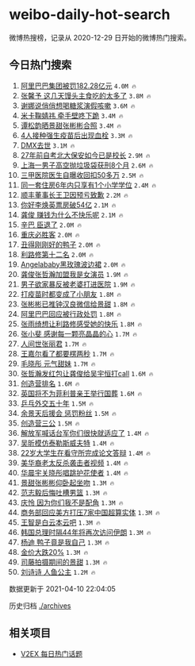 # weibo-daily-hot-search

微博热搜榜，记录从 2020-12-29 日开始的微博热门搜索。

## 今日热门搜索

<!-- BEGIN -->

1. [阿里巴巴集团被罚182.28亿元](https://s.weibo.com/weibo?q=%23%E9%98%BF%E9%87%8C%E5%B7%B4%E5%B7%B4%E9%9B%86%E5%9B%A2%E8%A2%AB%E7%BD%9A182.28%E4%BA%BF%E5%85%83%23&Refer=top) `4.0M 🔥`
1. [张馨予 这几天馒头主食吃的太多了](https://s.weibo.com/weibo?q=%E5%BC%A0%E9%A6%A8%E4%BA%88%20%E8%BF%99%E5%87%A0%E5%A4%A9%E9%A6%92%E5%A4%B4%E4%B8%BB%E9%A3%9F%E5%90%83%E7%9A%84%E5%A4%AA%E5%A4%9A%E4%BA%86&Refer=top) `3.8M 🔥`
1. [谢娜说俏俏想喝糖浆演假咳嗽](https://s.weibo.com/weibo?q=%E8%B0%A2%E5%A8%9C%E8%AF%B4%E4%BF%8F%E4%BF%8F%E6%83%B3%E5%96%9D%E7%B3%96%E6%B5%86%E6%BC%94%E5%81%87%E5%92%B3%E5%97%BD&Refer=top) `3.6M 🔥`
1. [米卡鞠婧祎 牵手壁咚下跪](https://s.weibo.com/weibo?q=%E7%B1%B3%E5%8D%A1%E9%9E%A0%E5%A9%A7%E7%A5%8E%20%E7%89%B5%E6%89%8B%E5%A3%81%E5%92%9A%E4%B8%8B%E8%B7%AA&Refer=top) `3.4M 🔥`
1. [谭松韵晒景甜张彬彬合照](https://s.weibo.com/weibo?q=%23%E8%B0%AD%E6%9D%BE%E9%9F%B5%E6%99%92%E6%99%AF%E7%94%9C%E5%BC%A0%E5%BD%AC%E5%BD%AC%E5%90%88%E7%85%A7%23&Refer=top) `3.4M 🔥`
1. [4人接种强生疫苗后出现血栓](https://s.weibo.com/weibo?q=%234%E4%BA%BA%E6%8E%A5%E7%A7%8D%E5%BC%BA%E7%94%9F%E7%96%AB%E8%8B%97%E5%90%8E%E5%87%BA%E7%8E%B0%E8%A1%80%E6%A0%93%23&Refer=top) `3.3M 🔥`
1. [DMX去世](https://s.weibo.com/weibo?q=DMX%E5%8E%BB%E4%B8%96&Refer=top) `3.1M 🔥`
1. [27年前自考北大保安如今已是校长](https://s.weibo.com/weibo?q=%2327%E5%B9%B4%E5%89%8D%E8%87%AA%E8%80%83%E5%8C%97%E5%A4%A7%E4%BF%9D%E5%AE%89%E5%A6%82%E4%BB%8A%E5%B7%B2%E6%98%AF%E6%A0%A1%E9%95%BF%23&Refer=top) `2.9M 🔥`
1. [上海一男子高空抛垃圾袋获刑8个月](https://s.weibo.com/weibo?q=%23%E4%B8%8A%E6%B5%B7%E4%B8%80%E7%94%B7%E5%AD%90%E9%AB%98%E7%A9%BA%E6%8A%9B%E5%9E%83%E5%9C%BE%E8%A2%8B%E8%8E%B7%E5%88%918%E4%B8%AA%E6%9C%88%23&Refer=top) `2.6M 🔥`
1. [三甲医院医生自曝收回扣50多万](https://s.weibo.com/weibo?q=%E4%B8%89%E7%94%B2%E5%8C%BB%E9%99%A2%E5%8C%BB%E7%94%9F%E8%87%AA%E6%9B%9D%E6%94%B6%E5%9B%9E%E6%89%A350%E5%A4%9A%E4%B8%87&Refer=top) `2.5M 🔥`
1. [同一套住房6年内只享有1个小学学位](https://s.weibo.com/weibo?q=%23%E5%90%8C%E4%B8%80%E5%A5%97%E4%BD%8F%E6%88%BF6%E5%B9%B4%E5%86%85%E5%8F%AA%E4%BA%AB%E6%9C%891%E4%B8%AA%E5%B0%8F%E5%AD%A6%E5%AD%A6%E4%BD%8D%23&Refer=top) `2.4M 🔥`
1. [顺丰董事长王卫因预亏致歉](https://s.weibo.com/weibo?q=%23%E9%A1%BA%E4%B8%B0%E8%91%A3%E4%BA%8B%E9%95%BF%E7%8E%8B%E5%8D%AB%E5%9B%A0%E9%A2%84%E4%BA%8F%E8%87%B4%E6%AD%89%23&Refer=top) `2.2M 🔥`
1. [你好李焕英票房破54亿](https://s.weibo.com/weibo?q=%23%E4%BD%A0%E5%A5%BD%E6%9D%8E%E7%84%95%E8%8B%B1%E7%A5%A8%E6%88%BF%E7%A0%B454%E4%BA%BF%23&Refer=top) `2.1M 🔥`
1. [龚俊 赚钱为什么不快乐呢](https://s.weibo.com/weibo?q=%E9%BE%9A%E4%BF%8A%20%E8%B5%9A%E9%92%B1%E4%B8%BA%E4%BB%80%E4%B9%88%E4%B8%8D%E5%BF%AB%E4%B9%90%E5%91%A2&Refer=top) `2.1M 🔥`
1. [辛巴 臣退了](https://s.weibo.com/weibo?q=%E8%BE%9B%E5%B7%B4%20%E8%87%A3%E9%80%80%E4%BA%86&Refer=top) `2.0M 🔥`
1. [重庆必胜客](https://s.weibo.com/weibo?q=%E9%87%8D%E5%BA%86%E5%BF%85%E8%83%9C%E5%AE%A2&Refer=top) `2.0M 🔥`
1. [丑得刚刚好的鸭子](https://s.weibo.com/weibo?q=%23%E4%B8%91%E5%BE%97%E5%88%9A%E5%88%9A%E5%A5%BD%E7%9A%84%E9%B8%AD%E5%AD%90%23&Refer=top) `2.0M 🔥`
1. [利路修第十二名](https://s.weibo.com/weibo?q=%23%E5%88%A9%E8%B7%AF%E4%BF%AE%E7%AC%AC%E5%8D%81%E4%BA%8C%E5%90%8D%23&Refer=top) `2.0M 🔥`
1. [Angelababy黑玫瑰波边裙](https://s.weibo.com/weibo?q=%23Angelababy%E9%BB%91%E7%8E%AB%E7%91%B0%E6%B3%A2%E8%BE%B9%E8%A3%99%23&Refer=top) `2.0M 🔥`
1. [龚俊张哲瀚加盟我是女演员](https://s.weibo.com/weibo?q=%23%E9%BE%9A%E4%BF%8A%E5%BC%A0%E5%93%B2%E7%80%9A%E5%8A%A0%E7%9B%9F%E6%88%91%E6%98%AF%E5%A5%B3%E6%BC%94%E5%91%98%23&Refer=top) `1.9M 🔥`
1. [男子欲家暴反被老婆打进医院](https://s.weibo.com/weibo?q=%23%E7%94%B7%E5%AD%90%E6%AC%B2%E5%AE%B6%E6%9A%B4%E5%8F%8D%E8%A2%AB%E8%80%81%E5%A9%86%E6%89%93%E8%BF%9B%E5%8C%BB%E9%99%A2%23&Refer=top) `1.9M 🔥`
1. [打疫苗时都变成了小朋友](https://s.weibo.com/weibo?q=%23%E6%89%93%E7%96%AB%E8%8B%97%E6%97%B6%E9%83%BD%E5%8F%98%E6%88%90%E4%BA%86%E5%B0%8F%E6%9C%8B%E5%8F%8B%23&Refer=top) `1.8M 🔥`
1. [张彬彬已推钟汉良微信给景甜](https://s.weibo.com/weibo?q=%23%E5%BC%A0%E5%BD%AC%E5%BD%AC%E5%B7%B2%E6%8E%A8%E9%92%9F%E6%B1%89%E8%89%AF%E5%BE%AE%E4%BF%A1%E7%BB%99%E6%99%AF%E7%94%9C%23&Refer=top) `1.8M 🔥`
1. [阿里巴巴回应被行政处罚](https://s.weibo.com/weibo?q=%E9%98%BF%E9%87%8C%E5%B7%B4%E5%B7%B4%E5%9B%9E%E5%BA%94%E8%A2%AB%E8%A1%8C%E6%94%BF%E5%A4%84%E7%BD%9A&Refer=top) `1.8M 🔥`
1. [张雨绮想让利路修感受她的快乐](https://s.weibo.com/weibo?q=%E5%BC%A0%E9%9B%A8%E7%BB%AE%E6%83%B3%E8%AE%A9%E5%88%A9%E8%B7%AF%E4%BF%AE%E6%84%9F%E5%8F%97%E5%A5%B9%E7%9A%84%E5%BF%AB%E4%B9%90&Refer=top) `1.8M 🔥`
1. [张小斐 感谢每一颗亮晶晶的心](https://s.weibo.com/weibo?q=%E5%BC%A0%E5%B0%8F%E6%96%90%20%E6%84%9F%E8%B0%A2%E6%AF%8F%E4%B8%80%E9%A2%97%E4%BA%AE%E6%99%B6%E6%99%B6%E7%9A%84%E5%BF%83&Refer=top) `1.7M 🔥`
1. [人间世张丽君](https://s.weibo.com/weibo?q=%23%E4%BA%BA%E9%97%B4%E4%B8%96%E5%BC%A0%E4%B8%BD%E5%90%9B%23&Refer=top) `1.7M 🔥`
1. [王嘉尔看了都要楞两秒](https://s.weibo.com/weibo?q=%23%E7%8E%8B%E5%98%89%E5%B0%94%E7%9C%8B%E4%BA%86%E9%83%BD%E8%A6%81%E6%A5%9E%E4%B8%A4%E7%A7%92%23&Refer=top) `1.7M 🔥`
1. [毛晓彤 元气甜妹](https://s.weibo.com/weibo?q=%E6%AF%9B%E6%99%93%E5%BD%A4%20%E5%85%83%E6%B0%94%E7%94%9C%E5%A6%B9&Refer=top) `1.7M 🔥`
1. [张哲瀚发红包让龚俊给吴宇恒打call](https://s.weibo.com/weibo?q=%23%E5%BC%A0%E5%93%B2%E7%80%9A%E5%8F%91%E7%BA%A2%E5%8C%85%E8%AE%A9%E9%BE%9A%E4%BF%8A%E7%BB%99%E5%90%B4%E5%AE%87%E6%81%92%E6%89%93call%23&Refer=top) `1.6M 🔥`
1. [创造营排名](https://s.weibo.com/weibo?q=%E5%88%9B%E9%80%A0%E8%90%A5%E6%8E%92%E5%90%8D&Refer=top) `1.6M 🔥`
1. [英国将不为菲利普亲王举行国葬](https://s.weibo.com/weibo?q=%23%E8%8B%B1%E5%9B%BD%E5%B0%86%E4%B8%8D%E4%B8%BA%E8%8F%B2%E5%88%A9%E6%99%AE%E4%BA%B2%E7%8E%8B%E4%B8%BE%E8%A1%8C%E5%9B%BD%E8%91%AC%23&Refer=top) `1.6M 🔥`
1. [乒乓外交五十年](https://s.weibo.com/weibo?q=%23%E4%B9%92%E4%B9%93%E5%A4%96%E4%BA%A4%E4%BA%94%E5%8D%81%E5%B9%B4%23&Refer=top) `1.5M 🔥`
1. [余景天后援会 惩罚粉丝](https://s.weibo.com/weibo?q=%E4%BD%99%E6%99%AF%E5%A4%A9%E5%90%8E%E6%8F%B4%E4%BC%9A%20%E6%83%A9%E7%BD%9A%E7%B2%89%E4%B8%9D&Refer=top) `1.5M 🔥`
1. [创造营三公](https://s.weibo.com/weibo?q=%E5%88%9B%E9%80%A0%E8%90%A5%E4%B8%89%E5%85%AC&Refer=top) `1.5M 🔥`
1. [解放军喊话台军你们很快就适应了](https://s.weibo.com/weibo?q=%23%E8%A7%A3%E6%94%BE%E5%86%9B%E5%96%8A%E8%AF%9D%E5%8F%B0%E5%86%9B%E4%BD%A0%E4%BB%AC%E5%BE%88%E5%BF%AB%E5%B0%B1%E9%80%82%E5%BA%94%E4%BA%86%23&Refer=top) `1.4M 🔥`
1. [吴昕模仿泰勒斯威夫特](https://s.weibo.com/weibo?q=%23%E5%90%B4%E6%98%95%E6%A8%A1%E4%BB%BF%E6%B3%B0%E5%8B%92%E6%96%AF%E5%A8%81%E5%A4%AB%E7%89%B9%23&Refer=top) `1.4M 🔥`
1. [22岁大学生在看守所完成论文答辩](https://s.weibo.com/weibo?q=%2322%E5%B2%81%E5%A4%A7%E5%AD%A6%E7%94%9F%E5%9C%A8%E7%9C%8B%E5%AE%88%E6%89%80%E5%AE%8C%E6%88%90%E8%AE%BA%E6%96%87%E7%AD%94%E8%BE%A9%23&Refer=top) `1.4M 🔥`
1. [美华裔老太反杀袭击者视频](https://s.weibo.com/weibo?q=%23%E7%BE%8E%E5%8D%8E%E8%A3%94%E8%80%81%E5%A4%AA%E5%8F%8D%E6%9D%80%E8%A2%AD%E5%87%BB%E8%80%85%E8%A7%86%E9%A2%91%23&Refer=top) `1.4M 🔥`
1. [华晨宇关晓彤唱跳护花使者](https://s.weibo.com/weibo?q=%23%E5%8D%8E%E6%99%A8%E5%AE%87%E5%85%B3%E6%99%93%E5%BD%A4%E5%94%B1%E8%B7%B3%E6%8A%A4%E8%8A%B1%E4%BD%BF%E8%80%85%23&Refer=top) `1.4M 🔥`
1. [景甜张彬彬仰卧起坐吻](https://s.weibo.com/weibo?q=%23%E6%99%AF%E7%94%9C%E5%BC%A0%E5%BD%AC%E5%BD%AC%E4%BB%B0%E5%8D%A7%E8%B5%B7%E5%9D%90%E5%90%BB%23&Refer=top) `1.3M 🔥`
1. [范志毅后悔吐槽男篮](https://s.weibo.com/weibo?q=%23%E8%8C%83%E5%BF%97%E6%AF%85%E5%90%8E%E6%82%94%E5%90%90%E6%A7%BD%E7%94%B7%E7%AF%AE%23&Refer=top) `1.3M 🔥`
1. [庆怜 因为你们我不是配角](https://s.weibo.com/weibo?q=%E5%BA%86%E6%80%9C%20%E5%9B%A0%E4%B8%BA%E4%BD%A0%E4%BB%AC%E6%88%91%E4%B8%8D%E6%98%AF%E9%85%8D%E8%A7%92&Refer=top) `1.3M 🔥`
1. [商务部回应美方打压7家中国超算实体](https://s.weibo.com/weibo?q=%E5%95%86%E5%8A%A1%E9%83%A8%E5%9B%9E%E5%BA%94%E7%BE%8E%E6%96%B9%E6%89%93%E5%8E%8B7%E5%AE%B6%E4%B8%AD%E5%9B%BD%E8%B6%85%E7%AE%97%E5%AE%9E%E4%BD%93&Refer=top) `1.3M 🔥`
1. [王智是白云本云吧](https://s.weibo.com/weibo?q=%23%E7%8E%8B%E6%99%BA%E6%98%AF%E7%99%BD%E4%BA%91%E6%9C%AC%E4%BA%91%E5%90%A7%23&Refer=top) `1.3M 🔥`
1. [韩国总理时隔44年将再次访问伊朗](https://s.weibo.com/weibo?q=%E9%9F%A9%E5%9B%BD%E6%80%BB%E7%90%86%E6%97%B6%E9%9A%9444%E5%B9%B4%E5%B0%86%E5%86%8D%E6%AC%A1%E8%AE%BF%E9%97%AE%E4%BC%8A%E6%9C%97&Refer=top) `1.3M 🔥`
1. [杨迪 鸭子竟是我自己](https://s.weibo.com/weibo?q=%E6%9D%A8%E8%BF%AA%20%E9%B8%AD%E5%AD%90%E7%AB%9F%E6%98%AF%E6%88%91%E8%87%AA%E5%B7%B1&Refer=top) `1.3M 🔥`
1. [金价大跌20%](https://s.weibo.com/weibo?q=%23%E9%87%91%E4%BB%B7%E5%A4%A7%E8%B7%8C20%25%23&Refer=top) `1.3M 🔥`
1. [司藤拍摄期间的景甜](https://s.weibo.com/weibo?q=%23%E5%8F%B8%E8%97%A4%E6%8B%8D%E6%91%84%E6%9C%9F%E9%97%B4%E7%9A%84%E6%99%AF%E7%94%9C%23&Refer=top) `1.3M 🔥`
1. [刘诗诗 人鱼公主](https://s.weibo.com/weibo?q=%E5%88%98%E8%AF%97%E8%AF%97%20%E4%BA%BA%E9%B1%BC%E5%85%AC%E4%B8%BB&Refer=top) `1.2M 🔥`

数据更新于 2021-04-10 22:04:05

<!-- END -->

历史归档 [./archives](./archives)

## 相关项目

- [V2EX 每日热门话题](https://github.com/boojack/v2ex-daily-hot-topic)
